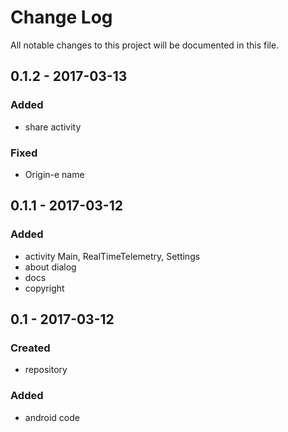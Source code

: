 # Change Log
All notable changes to this project will be documented in this file.

## 0.1.2 - 2017-03-13

### Added
- share activity

### Fixed
- Origin-e name

## 0.1.1 - 2017-03-12

### Added
- activity Main, RealTimeTelemetry, Settings
- about dialog
- docs
- copyright

## 0.1 - 2017-03-12

### Created
- repository

### Added
- android code
